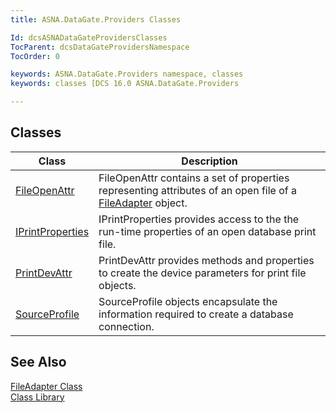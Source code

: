 ```yaml
---
title: ASNA.DataGate.Providers Classes

Id: dcsASNADataGateProvidersClasses
TocParent: dcsDataGateProvidersNamespace
TocOrder: 0

keywords: ASNA.DataGate.Providers namespace, classes
keywords: classes [DCS 16.0 ASNA.DataGate.Providers

---
```


## Classes



| Class | Description |
| ---- | ---- |
| [FileOpenAttr](file-open-attr-class.html) | <span>FileOpenAttr</span> contains a set of properties representing attributes of an open file of a [ FileAdapter](file-adapter-class.html) object. |
| [IPrintProperties](iprint-properties-class.html) | IPrintProperties provides access to the the run-time properties of an open database print file. |
| [PrintDevAttr](print-dev-attr-class.html) | <span>PrintDevAttr</span> provides methods and properties to create the device parameters for print file objects. |
| [ SourceProfile](source-profile-class.html) | SourceProfile objects encapsulate the information required to create a database connection. |



## See Also


[FileAdapter Class](file-adapter-class.html)
      <br />
[Class Library](class-library-main.html)

